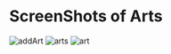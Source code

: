 # ScreenShots of Arts

![addArt](https://github.com/What3verX/Arts/assets/126445162/7247be79-9ee7-4dd4-9a81-80b1a5557524)
![arts](https://github.com/What3verX/Arts/assets/126445162/4da733a7-977a-43b8-a941-76573b819eda)
![art](https://github.com/What3verX/Arts/assets/126445162/faf1e5ee-67a9-4115-806b-2c3cc2be9cfb)
